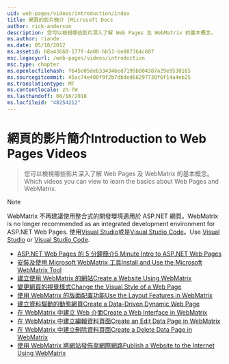 ```yaml
---
uid: web-pages/videos/introduction/index
title: 網頁的影片簡介 |Microsoft Docs
author: rick-anderson
description: 您可以檢視哪些影片深入了解 Web Pages 及 WebMatrix 的基本概念。
ms.author: riande
ms.date: 05/18/2012
ms.assetid: b8a43660-177f-4a00-bb51-be887364c607
msc.legacyurl: /web-pages/videos/introduction
msc.type: chapter
ms.openlocfilehash: f645e05deb334346ed7199b804387a29e9538165
ms.sourcegitcommit: 45ac74e400f9f2b7dbded66297730f6f14a4eb25
ms.translationtype: MT
ms.contentlocale: zh-TW
ms.lasthandoff: 08/16/2018
ms.locfileid: "48254212"
---
```

<a name="introduction-to-web-pages-videos"></a><span data-ttu-id="c70df-103">網頁的影片簡介</span><span class="sxs-lookup"><span data-stu-id="c70df-103">Introduction to Web Pages Videos</span></span>
====================
> <span data-ttu-id="c70df-104">您可以檢視哪些影片深入了解 Web Pages 及 WebMatrix 的基本概念。</span><span class="sxs-lookup"><span data-stu-id="c70df-104">Which videos you can view to learn the basics about Web Pages and WebMatrix.</span></span>

> [!NOTE] 
> <span data-ttu-id="c70df-105">WebMatrix 不再建議使用整合式的開發環境適用於 ASP.NET 網頁。</span><span class="sxs-lookup"><span data-stu-id="c70df-105">WebMatrix is no longer recommended as an integrated development environment for ASP.NET Web Pages.</span></span> <span data-ttu-id="c70df-106">使用[Visual Studio](xref:aspnet/web-pages/overview/getting-started/program-asp-net-web-pages-in-visual-studio)或是[Visual Studio Code](https://code.visualstudio.com/)。</span><span class="sxs-lookup"><span data-stu-id="c70df-106">Use [Visual Studio](xref:aspnet/web-pages/overview/getting-started/program-asp-net-web-pages-in-visual-studio) or [Visual Studio Code](https://code.visualstudio.com/).</span></span>


- [<span data-ttu-id="c70df-107">ASP.NET Web Pages 的 5 分鐘簡介</span><span class="sxs-lookup"><span data-stu-id="c70df-107">5 Minute Intro to ASP.NET Web Pages</span></span>](5-minute-introduction-to-aspnet-web-pages.md)
- [<span data-ttu-id="c70df-108">安裝及使用 Microsoft WebMatrix 工具</span><span class="sxs-lookup"><span data-stu-id="c70df-108">Install and Use the Microsoft WebMatrix Tool</span></span>](install-and-use-the-microsoft-webmatrix-tool.md)
- [<span data-ttu-id="c70df-109">建立使用 WebMatrix 的網站</span><span class="sxs-lookup"><span data-stu-id="c70df-109">Create a Website Using WebMatrix</span></span>](create-a-website-using-webmatrix.md)
- [<span data-ttu-id="c70df-110">變更網頁的視覺樣式</span><span class="sxs-lookup"><span data-stu-id="c70df-110">Change the Visual Style of a Web Page</span></span>](change-the-visual-style-of-a-web-page.md)
- [<span data-ttu-id="c70df-111">使用 WebMatrix 的版面配置功能</span><span class="sxs-lookup"><span data-stu-id="c70df-111">Use the Layout Features in WebMatrix</span></span>](use-the-layout-features-in-webmatrix.md)
- [<span data-ttu-id="c70df-112">建立資料驅動的動態網頁</span><span class="sxs-lookup"><span data-stu-id="c70df-112">Create a Data-Driven Dynamic Web Page</span></span>](create-a-data-driven-dynamic-web-page.md)
- [<span data-ttu-id="c70df-113">在 WebMatrix 中建立 Web 介面</span><span class="sxs-lookup"><span data-stu-id="c70df-113">Create a Web Interface in WebMatrix</span></span>](create-a-web-interface-in-webmatrix.md)
- [<span data-ttu-id="c70df-114">在 WebMatrix 中建立編輯資料頁面</span><span class="sxs-lookup"><span data-stu-id="c70df-114">Create an Edit Data Page in WebMatrix</span></span>](create-an-edit-data-page-in-webmatrix.md)
- [<span data-ttu-id="c70df-115">在 WebMatrix 中建立刪除資料頁面</span><span class="sxs-lookup"><span data-stu-id="c70df-115">Create a Delete Data Page in WebMatrix</span></span>](create-a-delete-data-page-in-webmatrix.md)
- [<span data-ttu-id="c70df-116">使用 WebMatrix 將網站發佈至網際網路</span><span class="sxs-lookup"><span data-stu-id="c70df-116">Publish a Website to the Internet Using WebMatrix</span></span>](publish-a-website-to-the-internet-using-webmatrix.md)
